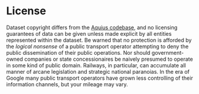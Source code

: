 # License

Dataset copyright differs from the [Aquius codebase](https://github.com/timhowgego/Aquius), and no licensing guarantees of data can be given unless made explicit by all entities represented within the dataset. Be warned that no protection is afforded by the _logical nonsense_ of a public transport operator attempting to deny the public dissemination of their public operations. Nor should government-owned companies or state concessionaires be naively presumed to operate in some kind of public domain. Railways, in particular, can accumulate all manner of arcane legislation and strategic national paranoias. In the era of Google many public transport operators have grown less controlling of their information channels, but your mileage may vary.